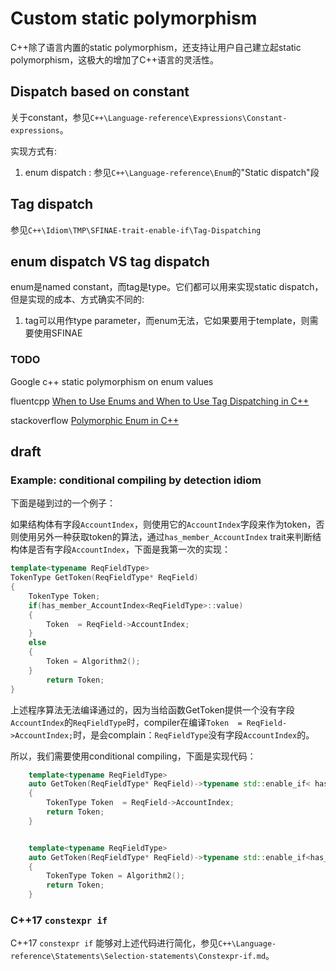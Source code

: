 # Custom static polymorphism 

C++除了语言内置的static polymorphism，还支持让用户自己建立起static polymorphism，这极大的增加了C++语言的灵活性。



## Dispatch based on constant

关于constant，参见`C++\Language-reference\Expressions\Constant-expressions`。

实现方式有:

1) enum dispatch : 参见`C++\Language-reference\Enum`的"Static dispatch"段



## Tag dispatch

参见`C++\Idiom\TMP\SFINAE-trait-enable-if\Tag-Dispatching`



## enum dispatch VS tag dispatch

enum是named constant，而tag是type。它们都可以用来实现static dispatch，但是实现的成本、方式确实不同的:

1) tag可以用作type parameter，而enum无法，它如果要用于template，则需要使用SFINAE

### TODO

Google c++ static polymorphism on enum values

fluentcpp [When to Use Enums and When to Use Tag Dispatching in C++](https://www.fluentcpp.com/2018/05/01/when-to-use-enums-and-when-to-use-tag-dispatching-in-cpp/)

stackoverflow [Polymorphic Enum in C++](https://stackoverflow.com/questions/3117462/polymorphic-enum-in-c)



## draft



### Example: conditional compiling by detection idiom

下面是碰到过的一个例子：

如果结构体有字段`AccountIndex`，则使用它的`AccountIndex`字段来作为token，否则使用另外一种获取token的算法，通过`has_member_AccountIndex` trait来判断结构体是否有字段`AccountIndex`，下面是我第一次的实现：

```c++
template<typename ReqFieldType>
TokenType GetToken(ReqFieldType* ReqField)
{
    TokenType Token;
    if(has_member_AccountIndex<ReqFieldType>::value)
    {
        Token  = ReqField->AccountIndex;
    }
	else
    {
        Token = Algorithm2();
    }
		return Token;
}
```

上述程序算法无法编译通过的，因为当给函数GetToken提供一个没有字段`AccountIndex`的`ReqFieldType`时，compiler在编译`Token  = ReqField->AccountIndex;`时，是会complain：`ReqFieldType`没有字段`AccountIndex`的。

所以，我们需要使用conditional compiling，下面是实现代码：

```c++
	template<typename ReqFieldType>
	auto GetToken(ReqFieldType* ReqField)->typename std::enable_if< has_member_AccountIndex<ReqFieldType>::value, TokenType>::type
	{
		TokenType Token  = ReqField->AccountIndex;
		return Token;
	}


	template<typename ReqFieldType>
	auto GetToken(ReqFieldType* ReqField)->typename std::enable_if<has_member_AccountIndex<ReqFieldType>::value, TokenType>::type
	{
        TokenType Token = Algorithm2();
		return Token;
	}
```

### C++17 `constexpr if`

C++17 `constexpr if` 能够对上述代码进行简化，参见`C++\Language-reference\Statements\Selection-statements\Constexpr-if.md`。